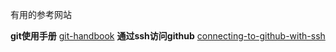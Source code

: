 有用的参考网站

**git使用手册**
[git-handbook](https://guides.github.com/introduction/git-handbook/)
**通过ssh访问github**
[connecting-to-github-with-ssh](https://docs.github.com/en/free-pro-team@latest/github/authenticating-to-github/connecting-to-github-with-ssh)

